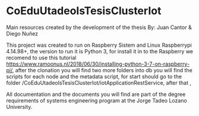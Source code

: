 # CoEduUtadeoIsTesisClusterIot
Main resources created by the development of the thesis By: Juan Cantor &amp; Diego Nuñez 

This project was created to run on Raspberry Sistem and Linux Raspberrypi 4.14.98+, the version to run it is Python 3, for install it in to the Raspberry we recomend to use this tutorial https://www.ramoonus.nl/2018/06/30/installing-python-3-7-on-raspberry-pi/, after the clonation you will find two more folders into db you will find the scripts for each node and the metadata script, for start should go to the folder /CoEduUtadeoIsTesisClusterIot/iotApplicationRestService, after that , 

All documentation and the documents you will find are part of the degree requirements of systems engineering program at the Jorge Tadeo Lozano University.

